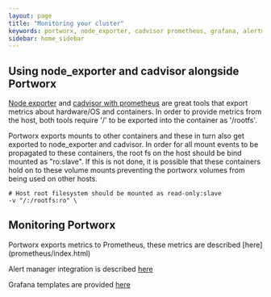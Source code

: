 ```yaml
---
layout: page
title: "Monitoring your cluster"
keywords: portworx, node_exporter, cadvisor prometheus, grafana, alertmanager, cluster, storage
sidebar: home_sidebar
---
```


## Using node_exporter and cadvisor alongside Portworx

[Node exporter](https://github.com/prometheus/node_exporter) and [cadvisor with prometheus](https://github.com/google/cadvisor/blob/master/docs/storage/prometheus.md) are great tools that export metrics about hardware/OS and containers. In order to provide metrics from the host, both tools require '/' to be exported into the container as '/rootfs'.

Portworx exports mounts to other containers and these in turn also get exported to node_exporter and cadvisor. In order for all mount events to be propagated to these containers, the root fs on the host should be bind mounted as "ro:slave". If this is not done, it is possible that these containers hold on to these volume mounts preventing the portworx volumes from being used on other hosts.

```
# Host root filesystem should be mounted as read-only:slave
-v "/:/rootfs:ro" \
```

## Monitoring Portworx

Portworx exports metrics to Prometheus, these metrics are described [here] (prometheus/index.html)

Alert manager integration is described [here](alerting.html)

Grafana templates are provided [here](grafana/index.html)




